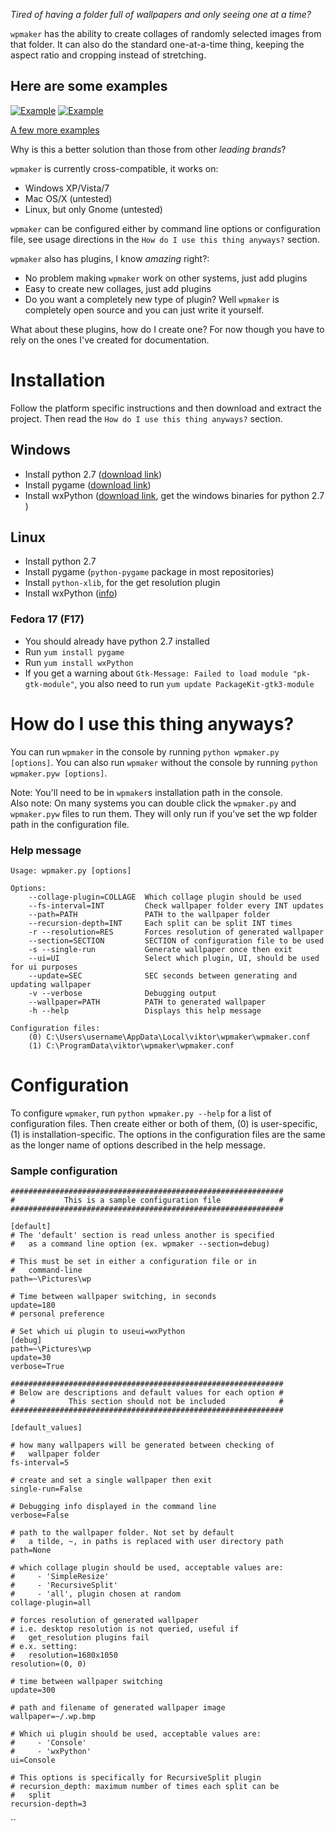 *Tired of having a folder full of wallpapers and only seeing one at a time?*

`wpmaker` has the ability to create collages of randomly selected images from
that folder. It can also do the standard one-at-a-time thing, keeping the aspect
ratio and cropping instead of stretching.

## Here are some examples
[![Example](http://i.imgur.com/XLNHpl.jpg)](http://i.imgur.com/XLNHp.jpg)
[![Example](http://i.imgur.com/YHrL4l.jpg)](http://i.imgur.com/YHrL4.jpg)

[A few more examples](http://imgur.com/a/9MFjX#0)

Why is this a better solution than those from other *leading brands*?

`wpmaker` is currently cross-compatible, it works on:
- Windows XP/Vista/7
- Mac OS/X (untested)
- Linux, but only Gnome (untested)

`wpmaker` can be configured either by command line options or configuration file, 
see usage directions in the `How do I use this thing anyways?` section. 

`wpmaker` also has plugins, I know *amazing* right?:
- No problem making `wpmaker` work on other systems, just add plugins
- Easy to create new collages, just add plugins
- Do you want a completely new type of plugin? Well `wpmaker` is completely 
open source and you can just write it yourself.

What about these plugins, how do I create one? For now though you
have to rely on the ones I've created for documentation.

# Installation
Follow the platform specific instructions and then download and extract the project. 
Then read the `How do I use this thing anyways?` section. 

## Windows
- Install python 2.7 ([download link](http://python.org/download/releases/2.7.3/))
- Install pygame ([download link](http://www.pygame.org/download.shtml))
- Install wxPython ([download link](http://wxpython.org/download.php), get the windows binaries for python 2.7 )

## Linux
- Install python 2.7
- Install pygame (`python-pygame` package in most repositories)
- Install `python-xlib`, for the get resolution plugin
- Install wxPython ([info](http://wiki.wxpython.org/How%20to%20install%20wxPython#Linux_-_Redhat))

### Fedora 17 (F17)
- You should already have python 2.7 installed
- Run `yum install pygame`
- Run `yum install wxPython`
- If you get a warning about `Gtk-Message: Failed to load module "pk-gtk-module"`,
you also need to run `yum update PackageKit-gtk3-module`

# How do I use this thing anyways?
You can run `wpmaker` in the console by running `python wpmaker.py [options]`.
You can also run `wpmaker` without the console by running `python wpmaker.pyw
[options]`.

Note: You'll need to be in `wpmaker`s installation path in the console.  
Also note: On many systems you can double click the `wpmaker.py` and `wpmaker.pyw`
files to run them. They will only run if you've set the wp folder path in the
configuration file.

### Help message
```
Usage: wpmaker.py [options]

Options:
    --collage-plugin=COLLAGE  Which collage plugin should be used
    --fs-interval=INT         Check wallpaper folder every INT updates
    --path=PATH               PATH to the wallpaper folder
    --recursion-depth=INT     Each split can be split INT times
    -r --resolution=RES       Forces resolution of generated wallpaper
    --section=SECTION         SECTION of configuration file to be used
    -s --single-run           Generate wallpaper once then exit
    --ui=UI                   Select which plugin, UI, should be used for ui purposes
    --update=SEC              SEC seconds between generating and updating wallpaper
    -v --verbose              Debugging output
    --wallpaper=PATH          PATH to generated wallpaper
    -h --help                 Displays this help message

Configuration files:
    (0) C:\Users\username\AppData\Local\viktor\wpmaker\wpmaker.conf
    (1) C:\ProgramData\viktor\wpmaker\wpmaker.conf
```

# Configuration
To configure `wpmaker`, run `python wpmaker.py --help` for a list of
configuration files. Then create either or both of them, (0) is user-specific, (1) is
installation-specific. The options in the configuration files are the same as
the longer name of options described in the help message.

### Sample configuration
```
#############################################################
#           This is a sample configuration file             #
#############################################################

[default]
# The 'default' section is read unless another is specified
#   as a command line option (ex. wpmaker --section=debug)

# This must be set in either a configuration file or in
#   command-line
path=~\Pictures\wp

# Time between wallpaper switching, in seconds
update=180
# personal preference

# Set which ui plugin to useui=wxPython
[debug]
path=~\Pictures\wp
update=30
verbose=True

#############################################################
# Below are descriptions and default values for each option #
#            This section should not be included            #
#############################################################

[default_values]

# how many wallpapers will be generated between checking of
#   wallpaper folder
fs-interval=5

# create and set a single wallpaper then exit
single-run=False

# Debugging info displayed in the command line
verbose=False

# path to the wallpaper folder. Not set by default
#   a tilde, ~, in paths is replaced with user directory path
path=None

# which collage plugin should be used, acceptable values are:
#     - 'SimpleResize'
#     - 'RecursiveSplit'
#     - 'all', plugin chosen at random
collage-plugin=all

# forces resolution of generated wallpaper
# i.e. desktop resolution is not queried, useful if
#   get_resolution plugins fail
# e.x. setting:
#   resolution=1680x1050
resolution=(0, 0)

# time between wallpaper switching
update=300

# path and filename of generated wallpaper image
wallpaper=~/.wp.bmp

# Which ui plugin should be used, acceptable values are:
#     - 'Console'
#     - 'wxPython'
ui=Console

# This options is specifically for RecursiveSplit plugin
# recursion_depth: maximum number of times each split can be
#   split
recursion-depth=3

```
``
